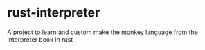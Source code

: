 # rust-interpreter
A project to learn and custom make the monkey language from the interpreter book in rust
